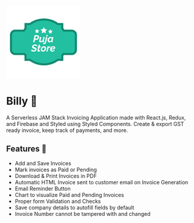 ![Billy Logo](./src/images/Billy-Logo.png)

# Billy 🧾

A Serverless JAM Stack Invoicing Application made with React.js, Redux, and Firebase and Styled using Styled Components. Create & export GST ready invoice, keep track of payments, and more.

## Features 💫

- Add and Save Invoices
- Mark invoices as Paid or Pending
- Download & Print Invoices in PDF
- Automatic HTML Invoice sent to customer email on Invoice Generation
- Email Reminder Button
- Chart to visualize Paid and Pending Invoices
- Proper form Validation and Checks
- Save company details to autofill fields by default
- Invoice Number cannot be tampered with and changed

